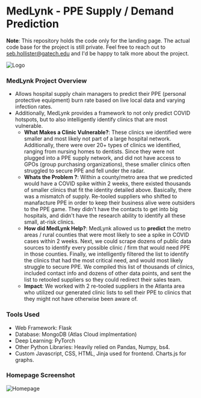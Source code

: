 # MedLynk -  PPE Supply / Demand Prediction

**Note**: This repository holds the code only for the landing page. The actual code base for the project is still private. Feel free to reach out to seb.hollister@gatech.edu and I'd be happy to talk more about the project. 

![Logo]('pics/logo.jpg')

### MedLynk Project Overview
* Allows hospital supply chain managers to predict their PPE (personal protective equipment) burn rate based on live local data and varying infection rates.
* Additionally, MedLynk provides a framework to not only predict COVID hotspots, but to also intelligently identify clinics that are most vulnerable. 
    * **What Makes a Clinic Vulnerable?**: These clinics we identified were smaller and most likely not part of a large hospital network. Additionally, there were over 20+ types of clinics we identified, ranging from nursing homes to dentists. Since they were not plugged into a PPE supply network, and did not have access to GPOs (group purchasing organizations), these smaller clinics often struggled to secure PPE and fell under the radar. 
    * **Whats the Problem ?**: Within a county/metro area that we predicted would have a COVID spike within 2 weeks, there existed thousands of smaller clinics that fit the identity detailed above. Basically, there was a mismatch of supply. Re-tooled suppliers who shifted to manafacture PPE in order to keep their business alive were outsiders to the PPE game. They didn't have the contacts to get into big hospitals, and didn't have the research ability to identify all these small, at-risk clinics.
    * **How did MedLynk Help?**: MedLynk allowed us to **predict** the metro areas / rural counties that were most likely to see a spike in COVID cases within 2 weeks. Next, we could scrape dozens of public data sources to identify every possible clinic / firm that would need PPE in those counties. Finally, we intelligently filtered the list to identify the clinics that had the most critical need, and would most likely struggle to secure PPE. We compiled this list of thousands of clinics, included contact info and dozens of other data points, and sent the list to retooled suppliers so they could redirect their sales team.
    * **Impact**: We worked with 2 re-tooled suppliers in the Atlanta area who utilized our generated clinic lists to sell their PPE to clinics that they might not have otherwise been aware of. 

### Tools Used
* Web Framework: Flask
* Database: MongoDB (Atlas Cloud implmentation)
* Deep Learning: PyTorch
* Other Python Libraries: Heavily relied on Pandas, Numpy, bs4.
* Custom Javascript, CSS, HTML, Jinja used for frontend. Charts.js for graphs.

### Homepage Screenshot
![Homepage](home_page.PNG)




